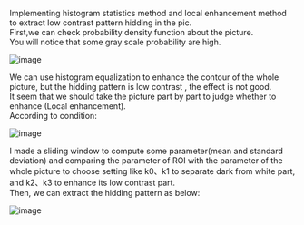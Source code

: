 Implementing histogram statistics method and local enhancement method to extract low contrast pattern hidding in the pic.  
First,we can check probability density function about the picture.  
You will notice that some gray scale probability are high. 

![image](https://github.com/Ray0124/Find-Hidden-Patterns-by-Histogram-Local-Enhancement-/blob/main/pdf.PNG)  

We can use histogram equalization to enhance the contour of the whole picture, but the hidding pattern is low contrast , the effect is not good.  
It seem that we should take the picture part by part to judge whether to enhance (Local enhancement).  
According to condition:

![image](https://github.com/Ray0124/Find-Hidden-Patterns-by-Histogram-Local-Enhancement-/blob/main/condition.PNG)  

I made a sliding window to compute some parameter(mean and standard deviation) and comparing the parameter of ROI with the parameter of the whole picture to choose setting like k0、k1 to separate dark from white part, and k2、k3 to enhance its low contrast part.  
Then, we can extract the hidding pattern as below:

![image](https://github.com/Ray0124/Find-Hidden-Patterns-by-Histogram-Local-Enhancement-/blob/main/contrast.png)  
